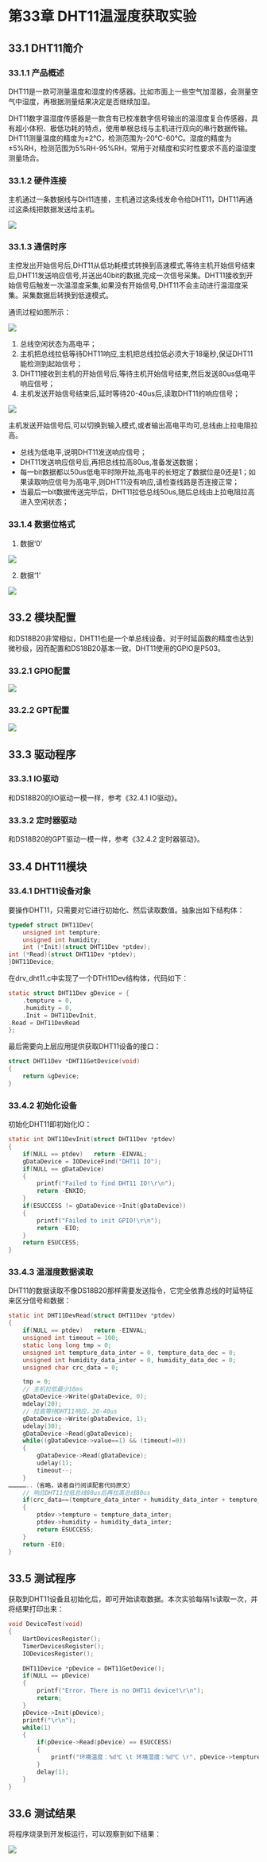 # 第33章 DHT11温湿度获取实验

## 33.1 DHT11简介

### 33.1.1 产品概述

DHT11是一款可测量温度和湿度的传感器。比如市面上一些空气加湿器，会测量空气中湿度，再根据测量结果决定是否继续加湿。

DHT11数字温湿度传感器是一款含有已校准数字信号输出的温湿度复合传感器，具有超小体积、极低功耗的特点，使用单根总线与主机进行双向的串行数据传输。DHT11测量温度的精度为±2℃，检测范围为-20℃-60℃。湿度的精度为±5%RH，检测范围为5%RH-95%RH，常用于对精度和实时性要求不高的温湿度测量场合。

### 33.1.2 硬件连接

主机通过一条数据线与DH11连接，主机通过这条线发命令给DHT11，DHT11再通过这条线把数据发送给主机。

![](http://photos.100ask.net/renesas-docs/DShanMCU_RA6M5/object_oriented_module_programming_method_in_ARM_embedded_system/chapter-33\image1.png) 

### 33.1.3 通信时序

主控发出开始信号后,DHT11从低功耗模式转换到高速模式,等待主机开始信号结束后,DHT11发送响应信号,并送出40bit的数据,完成一次信号采集。DHT11接收到开始信号后触发一次温湿度采集,如果没有开始信号,DHT11不会主动进行温湿度采集。采集数据后转换到低速模式。

通讯过程如图所示：

![](http://photos.100ask.net/renesas-docs/DShanMCU_RA6M5/object_oriented_module_programming_method_in_ARM_embedded_system/chapter-33\image2.png)  

1) 总线空闲状态为高电平；
2) 主机把总线拉低等待DHT11响应,主机把总线拉低必须大于18毫秒,保证DHT11能检测到起始信号；
3) DHT11接收到主机的开始信号后,等待主机开始信号结束,然后发送80us低电平响应信号；
4) 主机发送开始信号结束后,延时等待20-40us后,读取DHT11的响应信号；

![](http://photos.100ask.net/renesas-docs/DShanMCU_RA6M5/object_oriented_module_programming_method_in_ARM_embedded_system/chapter-33\image3.png)  

主机发送开始信号后,可以切换到输入模式,或者输出高电平均可,总线由上拉电阻拉高。

- 总线为低电平,说明DHT11发送响应信号；
- DHT11发送响应信号后,再把总线拉高80us,准备发送数据；
- 每一bit数据都以50us低电平时隙开始,高电平的长短定了数据位是0还是1；如果读取响应信号为高电平,则DHT11没有响应,请检查线路是否连接正常；
- 当最后一bit数据传送完毕后，DHT11拉低总线50us,随后总线由上拉电阻拉高进入空闲状态；

### 33.1.4 数据位格式

1. 数据‘0’

![](http://photos.100ask.net/renesas-docs/DShanMCU_RA6M5/object_oriented_module_programming_method_in_ARM_embedded_system/chapter-33\image4.png)  

2. 数据‘1’

![](http://photos.100ask.net/renesas-docs/DShanMCU_RA6M5/object_oriented_module_programming_method_in_ARM_embedded_system/chapter-33\image5.png)  

## 33.2 模块配置

和DS18B20非常相似，DHT11也是一个单总线设备。对于时延函数的精度也达到微秒级，因而配置和DS18B20基本一致。DHT11使用的GPIO是P503。

### 33.2.1 GPIO配置

![](http://photos.100ask.net/renesas-docs/DShanMCU_RA6M5/object_oriented_module_programming_method_in_ARM_embedded_system/chapter-33\image6.png)  

### 33.2.2 GPT配置

 ![](http://photos.100ask.net/renesas-docs/DShanMCU_RA6M5/object_oriented_module_programming_method_in_ARM_embedded_system/chapter-33\image7.png)
## 33.3 驱动程序

### 33.3.1 IO驱动

和DS18B20的IO驱动一模一样，参考《32.4.1 IO驱动》。

### 33.3.2 定时器驱动

和DS18B20的GPT驱动一模一样，参考《32.4.2 定时器驱动》。

## 33.4 DHT11模块

### 33.4.1 DHT11设备对象

要操作DHT11，只需要对它进行初始化、然后读取数值。抽象出如下结构体：

```c
typedef struct DHT11Dev{
    unsigned int tempture;
    unsigned int humidity;
    int (*Init)(struct DHT11Dev *ptdev);
int (*Read)(struct DHT11Dev *ptdev);
}DHT11Device;
```

在drv_dht11.c中实现了一个DTH11Dev结构体，代码如下：

```c
static struct DHT11Dev gDevice = {
    .tempture = 0,
    .humidity = 0,
    .Init = DHT11DevInit,
.Read = DHT11DevRead
};
```

最后需要向上层应用提供获取DHT11设备的接口：

```c
struct DHT11Dev *DHT11GetDevice(void)
{
    return &gDevice;
}
```

### 33.4.2 初始化设备

初始化DHT11即初始化IO：

```c
static int DHT11DevInit(struct DHT11Dev *ptdev)
{
    if(NULL == ptdev)   return -EINVAL;
    gDataDevice = IODeviceFind("DHT11 IO");
    if(NULL == gDataDevice)
    {
        printf("Failed to find DHT11 IO!\r\n");
        return -ENXIO;
    }
    if(ESUCCESS != gDataDevice->Init(gDataDevice))
    {
        printf("Failed to init GPIO!\r\n");
        return -EIO;
    }
    return ESUCCESS;
}
```

### 33.4.3 温湿度数据读取

DHT11的数据读取不像DS18B20那样需要发送指令，它完全依靠总线的时延特征来区分信号和数据：

```c
static int DHT11DevRead(struct DHT11Dev *ptdev)
{
    if(NULL == ptdev)   return -EINVAL;
    unsigned int timeout = 100;
    static long long tmp = 0;
    unsigned int tempture_data_inter = 0, tempture_data_dec = 0;
    unsigned int humidity_data_inter = 0, humidity_data_dec = 0;
    unsigned char crc_data = 0;

    tmp = 0;
    // 主机拉低最少18ms
    gDataDevice->Write(gDataDevice, 0);
    mdelay(20);
    // 拉高等待DHT11响应，20-40us
    gDataDevice->Write(gDataDevice, 1);
    udelay(30);
    gDataDevice->Read(gDataDevice);
    while((gDataDevice->value==1) && (timeout!=0))
    {
        gDataDevice->Read(gDataDevice);
        udelay(1);
        timeout--;
    }
……………..（省略，读者自行阅读配套代码原文）
    // 响应DHT11拉低总线80us后再拉高总线80us
    if(crc_data==(tempture_data_inter + humidity_data_inter + tempture_data_dec + humidity_data_dec))
    {
        ptdev->tempture = tempture_data_inter;
        ptdev->humidity = humidity_data_inter;
        return ESUCCESS;
    }
    return -EIO;
}
```

## 33.5 测试程序

获取到DHT11设备且初始化后，即可开始读取数据。本次实验每隔1s读取一次，并将结果打印出来：

```c
void DeviceTest(void)
{
    UartDevicesRegister();
    TimerDevicesRegister();
    IODevicesRegister();
    
    DHT11Device *pDevice = DHT11GetDevice();
    if(NULL == pDevice)
    {
        printf("Error. There is no DHT11 device!\r\n");
        return;
    }
    pDevice->Init(pDevice);
    printf("\r\n");
    while(1)
    {
        if(pDevice->Read(pDevice) == ESUCCESS)
        {
            printf("环境温度：%d℃ \t 环境湿度：%d℃ \r", pDevice->tempture, pDevice->humidity);
        }
        delay(1);
    }
}
```

## 33.6 测试结果

将程序烧录到开发板运行，可以观察到如下结果：

![](http://photos.100ask.net/renesas-docs/DShanMCU_RA6M5/object_oriented_module_programming_method_in_ARM_embedded_system/chapter-33\image8.png)